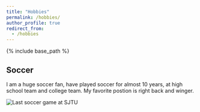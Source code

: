```yaml
---
title: "Hobbies"
permalink: /hobbies/
author_profile: true
redirect_from:
  - /hobbies
---
```


{% include base_path %}

## Soccer

I am a huge soccer fan, have played soccer for almost 10 years, at high school team and college team. My favorite postion is right back and winger.

![Last soccer game at SJTU](/jkzhang7/jkzhang7.github.io/blob/master/images/soccer.jpg?raw=true)
